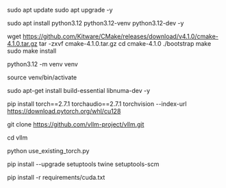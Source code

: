 
sudo apt update
sudo apt upgrade -y

sudo apt install python3.12 python3.12-venv python3.12-dev -y



wget https://github.com/Kitware/CMake/releases/download/v4.1.0/cmake-4.1.0.tar.gz
tar -zxvf cmake-4.1.0.tar.gz
cd cmake-4.1.0
./bootstrap
make
sudo make install



python3.12 -m venv venv

source venv/bin/activate

sudo apt-get install build-essential libnuma-dev -y

pip install torch==2.7.1 torchaudio==2.7.1 torchvision --index-url https://download.pytorch.org/whl/cu128

git clone https://github.com/vllm-project/vllm.git

cd vllm


python use_existing_torch.py 

pip install --upgrade setuptools twine setuptools-scm


pip install -r requirements/cuda.txt

